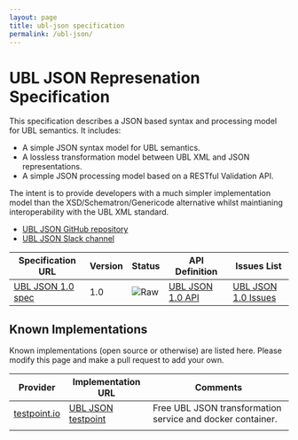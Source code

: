 ```yaml
---
layout: page
title: ubl-json specification
permalink: /ubl-json/
---
```


# UBL JSON Represenation Specification

This specification describes a JSON based syntax and processing model for UBL semantics. It includes:

* A simple JSON syntax model for UBL semantics.
* A lossless transformation model between UBL XML and JSON representations.
* A simple JSON processing model based on a RESTful Validation API.

The intent is to provide developers with a much simpler implementation model than the XSD/Schematron/Genericode alternative whilst maintianing interoperability with the UBL XML standard.

* [UBL JSON GitHub repository](https://github.com/ausdigital/ausdigital-ubl-json)
* [UBL JSON Slack channel](https://ausdigital.slack.com/messages/spec-ubl-json/)

| Specification URL | Version | Status | API Definition | Issues List |
| ----------------- | ------  | ------ | -------------- | ----------- |
| [UBL JSON 1.0 spec](http://ausdigital-ubl-json.readthedocs.io/) | 1.0 | ![Raw](http://rfc.unprotocols.org/spec:2/COSS/raw.svg) | [UBL JSON 1.0 API](https://app.swaggerhub.com/api/ausdigital/ausdigital-ubl-json/1.0) | [UBL JSON 1.0 Issues](https://github.com/ausdigital/ausdigital-ubl-json/issues) |

## Known Implementations

Known implementations (open source or otherwise) are listed here.  Please modify this page and make a pull request to add your own.

|Provider|Implementation URL|Comments|
|--------|------------------|--------|
| [testpoint.io](http://testpoint.io/) | [UBL JSON testpoint](http://testpoint.io/ubl-json) | Free UBL JSON transformation service and docker container. |
|  |  |  |
